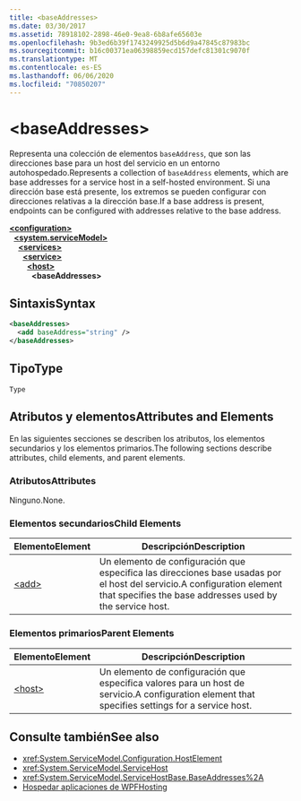 ```yaml
---
title: <baseAddresses>
ms.date: 03/30/2017
ms.assetid: 78918102-2898-46e0-9ea8-6b8afe65603e
ms.openlocfilehash: 9b3ed6b39f1743249925d5b6d9a47845c87983bc
ms.sourcegitcommit: b16c00371ea06398859ecd157defc81301c9070f
ms.translationtype: MT
ms.contentlocale: es-ES
ms.lasthandoff: 06/06/2020
ms.locfileid: "70850207"
---
```

# \<baseAddresses>
<span data-ttu-id="9424b-101">Representa una colección de elementos `baseAddress`, que son las direcciones base para un host del servicio en un entorno autohospedado.</span><span class="sxs-lookup"><span data-stu-id="9424b-101">Represents a collection of `baseAddress` elements, which are base addresses for a service host in a self-hosted environment.</span></span> <span data-ttu-id="9424b-102">Si una dirección base está presente, los extremos se pueden configurar con direcciones relativas a la dirección base.</span><span class="sxs-lookup"><span data-stu-id="9424b-102">If a base address is present, endpoints can be configured with addresses relative to the base address.</span></span>  
  
[**\<configuration>**](../configuration-element.md)\
&nbsp;&nbsp;[**\<system.serviceModel>**](system-servicemodel.md)\
&nbsp;&nbsp;&nbsp;&nbsp;[**\<services>**](services.md)\
&nbsp;&nbsp;&nbsp;&nbsp;&nbsp;&nbsp;[**\<service>**](service.md)\
&nbsp;&nbsp;&nbsp;&nbsp;&nbsp;&nbsp;&nbsp;&nbsp;[**\<host>**](host.md)\
&nbsp;&nbsp;&nbsp;&nbsp;&nbsp;&nbsp;&nbsp;&nbsp;&nbsp;&nbsp;**\<baseAddresses>**  
  
## <a name="syntax"></a><span data-ttu-id="9424b-103">Sintaxis</span><span class="sxs-lookup"><span data-stu-id="9424b-103">Syntax</span></span>  
  
```xml  
<baseAddresses>
  <add baseAddress="string" />
</baseAddresses>
```  
  
## <a name="type"></a><span data-ttu-id="9424b-104">Tipo</span><span class="sxs-lookup"><span data-stu-id="9424b-104">Type</span></span>  
 `Type`  
  
## <a name="attributes-and-elements"></a><span data-ttu-id="9424b-105">Atributos y elementos</span><span class="sxs-lookup"><span data-stu-id="9424b-105">Attributes and Elements</span></span>  
 <span data-ttu-id="9424b-106">En las siguientes secciones se describen los atributos, los elementos secundarios y los elementos primarios.</span><span class="sxs-lookup"><span data-stu-id="9424b-106">The following sections describe attributes, child elements, and parent elements.</span></span>  
  
### <a name="attributes"></a><span data-ttu-id="9424b-107">Atributos</span><span class="sxs-lookup"><span data-stu-id="9424b-107">Attributes</span></span>  
 <span data-ttu-id="9424b-108">Ninguno.</span><span class="sxs-lookup"><span data-stu-id="9424b-108">None.</span></span>  
  
### <a name="child-elements"></a><span data-ttu-id="9424b-109">Elementos secundarios</span><span class="sxs-lookup"><span data-stu-id="9424b-109">Child Elements</span></span>  
  
|<span data-ttu-id="9424b-110">Elemento</span><span class="sxs-lookup"><span data-stu-id="9424b-110">Element</span></span>|<span data-ttu-id="9424b-111">Descripción</span><span class="sxs-lookup"><span data-stu-id="9424b-111">Description</span></span>|  
|-------------|-----------------|  
|[\<add>](add-of-baseaddresses.md)|<span data-ttu-id="9424b-112">Un elemento de configuración que especifica las direcciones base usadas por el host del servicio.</span><span class="sxs-lookup"><span data-stu-id="9424b-112">A configuration element that specifies the base addresses used by the service host.</span></span>|  
  
### <a name="parent-elements"></a><span data-ttu-id="9424b-113">Elementos primarios</span><span class="sxs-lookup"><span data-stu-id="9424b-113">Parent Elements</span></span>  
  
|<span data-ttu-id="9424b-114">Elemento</span><span class="sxs-lookup"><span data-stu-id="9424b-114">Element</span></span>|<span data-ttu-id="9424b-115">Descripción</span><span class="sxs-lookup"><span data-stu-id="9424b-115">Description</span></span>|  
|-------------|-----------------|  
|[\<host>](host.md)|<span data-ttu-id="9424b-116">Un elemento de configuración que especifica valores para un host de servicio.</span><span class="sxs-lookup"><span data-stu-id="9424b-116">A configuration element that specifies settings for a service host.</span></span>|  
  
## <a name="see-also"></a><span data-ttu-id="9424b-117">Consulte también</span><span class="sxs-lookup"><span data-stu-id="9424b-117">See also</span></span>

- <xref:System.ServiceModel.Configuration.HostElement>
- <xref:System.ServiceModel.ServiceHost>
- <xref:System.ServiceModel.ServiceHostBase.BaseAddresses%2A>
- [<span data-ttu-id="9424b-118">Hospedar aplicaciones de WPF</span><span class="sxs-lookup"><span data-stu-id="9424b-118">Hosting</span></span>](../../../wcf/feature-details/hosting.md)
